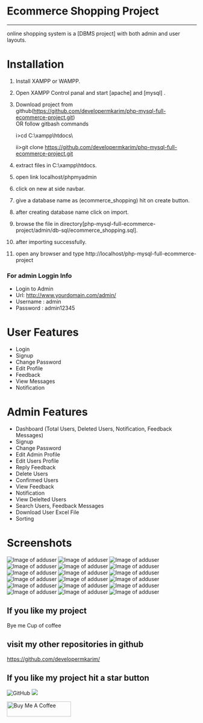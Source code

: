 # Ecommerce Shopping Project
---
online shopping system is a [DBMS project] with both admin and user layouts.
# Installation

1. Install XAMPP or WAMPP.

2. Open XAMPP Control panal and start [apache] and [mysql] .

3. Download project from github(https://github.com/developermkarim/php-mysql-full-ecommerce-project.git)  
    OR follow gitbash commands
    
    i>cd C:\\xampp\htdocs\
    
    ii>git clone https://github.com/developermkarim/php-mysql-full-ecommerce-project.git
    
4. extract files in C:\\xampp\htdocs\.

5. open link localhost/phpmyadmin

6. click on new at side navbar.

7. give a database name as (ecommerce_shopping) hit on create button.

8. after creating database name click on import.

9. browse the file in directory[php-mysql-full-ecommerce-project/admin/db-sql/ecommerce_shopping.sql].

10. after importing successfully.

11. open any browser and type http://localhost/php-mysql-full-ecommerce-project

### For admin Loggin Info
* Login to Admin
* Url: http://www.yourdomain.com/admin/
* Username : admin
* Password : admin12345

# User Features

* Login
* Signup
* Change Password
* Edit Profile
* Feedback
* View Messages
* Notification

# Admin Features

* Dashboard (Total Users, Deleted Users, Notification, Feedback Messages)
* Signup
* Change Password
* Edit Admin Profile
* Edit Users Profile
* Reply Feedback
* Delete Users
* Confirmed Users
* View Feedback
* Notification
* View Delelted Users
* Search Users, Feedback Messages
* Download User Excel File 
* Sorting 


# Screenshots
![Image of adduser](https://github.com/PuneethReddyHC/online-shopping-with-advanced-admin-page/blob/master/screenshot/adduser.png)
![Image of adduser](https://github.com/PuneethReddyHC/online-shopping-with-advanced-admin-page/blob/master/screenshot/adminproductadd.png)
![Image of adduser](https://github.com/PuneethReddyHC/online-shopping-with-advanced-admin-page/blob/master/screenshot/manageuser.png)
![Image of adduser](https://github.com/PuneethReddyHC/online-shopping-with-advanced-admin-page/blob/master/screenshot/manageuseradmin.png)
![Image of adduser](https://github.com/PuneethReddyHC/online-shopping-with-advanced-admin-page/blob/master/screenshot/productlistadmin.png)
![Image of adduser](https://github.com/PuneethReddyHC/online-shopping-with-advanced-admin-page/blob/master/screenshot/productlist.png)
![Image of adduser](https://github.com/PuneethReddyHC/online-shopping-with-advanced-admin-page/blob/master/screenshot/cartpage.png)
![Image of adduser](https://github.com/PuneethReddyHC/online-shopping-with-advanced-admin-page/blob/master/screenshot/homepage.png)
![Image of adduser](https://github.com/PuneethReddyHC/online-shopping-with-advanced-admin-page/blob/master/screenshot/loginmodal.png)
![Image of adduser](https://github.com/PuneethReddyHC/online-shopping-with-advanced-admin-page/blob/master/screenshot/mainpage.png)
![Image of adduser](https://github.com/PuneethReddyHC/online-shopping-with-advanced-admin-page/blob/master/screenshot/productpage.png)
![Image of adduser](https://github.com/PuneethReddyHC/online-shopping-with-advanced-admin-page/blob/master/screenshot/productzoom.png)
![Image of adduser](https://github.com/PuneethReddyHC/online-shopping-with-advanced-admin-page/blob/master/screenshot/registermodal.png)
![Image of adduser](https://github.com/PuneethReddyHC/online-shopping-with-advanced-admin-page/blob/master/screenshot/searchfilter.png)
![Image of adduser](https://github.com/PuneethReddyHC/online-shopping-with-advanced-admin-page/blob/master/screenshot/searchpage.png)
![Image of adduser](https://github.com/PuneethReddyHC/online-shopping-with-advanced-admin-page/blob/master/screenshot/store.png)
![Image of adduser](https://github.com/PuneethReddyHC/online-shopping-with-advanced-admin-page/blob/master/screenshot/storepage.png)
![Image of adduser](https://github.com/PuneethReddyHC/online-shopping-with-advanced-admin-page/blob/master/screenshot/storepage1.png)

## If you like my project 
Bye me Cup of coffee


## visit my other repositories in github
https://github.com/developermkarim/

##  If you like my project hit a star button
![GitHub](https://img.shields.io/github/license/PuneethReddyHC/online-shopping-system-advanced)
![](https://visitor-badge.glitch.me/badge?page_id=puneethreddyhc.shop)

<a href="https://www.buymeacoffee.com/PuneethReddyHC" target="_blank"><img src="https://cdn.buymeacoffee.com/buttons/v2/default-yellow.png" alt="Buy Me A Coffee" width="170" height="40"></a>

